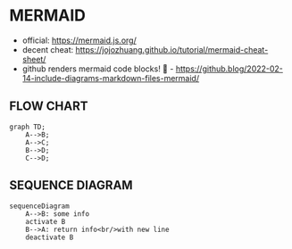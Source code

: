 # MERMAID
- official: https://mermaid.js.org/
- decent cheat: https://jojozhuang.github.io/tutorial/mermaid-cheat-sheet/ 
- github renders mermaid code blocks! 💛 - https://github.blog/2022-02-14-include-diagrams-markdown-files-mermaid/

## FLOW CHART
```mermaid
graph TD;
    A-->B;
    A-->C;
    B-->D;
    C-->D;
```

## SEQUENCE DIAGRAM
```mermaid
sequenceDiagram
    A-->B: some info
    activate B
    B-->A: return info<br/>with new line
    deactivate B
```
